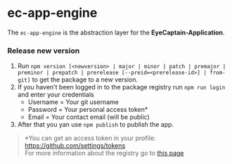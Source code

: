 # ec-app-engine
The ``ec-app-engine`` is the abstraction layer for the **EyeCaptain-Application**.

### Release new version  
1. Run `npm version [<newversion> | major | minor | patch | premajor | preminor | prepatch | prerelease [--preid=<prerelease-id>] | from-git]` to get the package to a new version.  
3. If you haven't been logged in to the package registry run ``npm run login`` and enter your credentials
    * Username = Your git username
    * Password = Your personal access token*
    * Email = Your contact email (will be public)
2. After that you yan use `npm publish` to publish the app.

> *You can get an access token in your profile: https://github.com/settings/tokens   
> For more information about the registry go to [this page](https://docs.github.com/en/free-pro-team@latest/packages/using-github-packages-with-your-projects-ecosystem/configuring-npm-for-use-with-github-packages)

